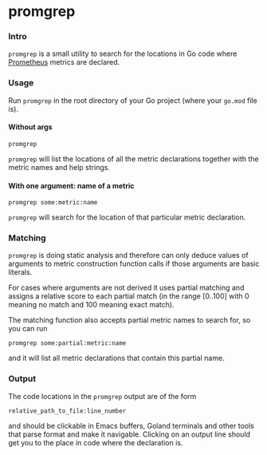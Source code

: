 # promgrep

### Intro

`promgrep` is a small utility to search for the locations in Go code where
 [Prometheus](https://prometheus.io/) metrics are declared.

### Usage

Run `promgrep` in the root directory of your Go project
 (where your `go.mod` file is).
 
#### Without args
 
```shell script
promgrep
```

`promgrep` will list the locations of all the metric declarations together
with the metric names and help strings.

#### With one argument: name of a metric

```shell script
promgrep some:metric:name
```

`promgrep` will search for the location of that particular metric declaration.

### Matching

`promgrep` is doing static analysis and therefore can only deduce values of arguments
to metric construction function calls if those arguments are basic literals.

For cases where arguments are not derived it uses partial matching and 
assigns a relative score to each partial match (in the range [0..100] with 
0 meaning no match and 100 meaning exact match).

The matching function also accepts partial metric names to search for, so you
can run 

```shell script
promgrep some:partial:metric:name
```

and it will list all metric declarations that contain this partial name. 

### Output

The code locations in the `promgrep` output are of the form

```
relative_path_to_file:line_number
```

and should be clickable in Emacs buffers, Goland terminals and other tools
that parse format and make it navigable. Clicking on an output line should get you to
the place in code where the declaration is.
